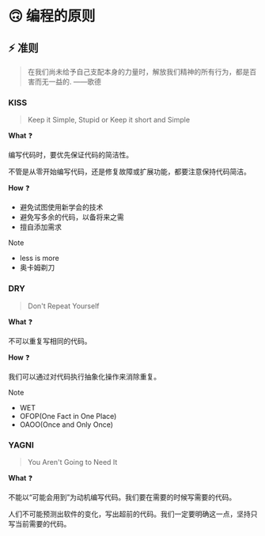 # :upside_down_face: 编程的原则

## :zap: 准则

> 在我们尚未给予自己支配本身的力量时，解放我们精神的所有行为，都是百害而无一益的. ——歌德

### KISS

> Keep it  Simple, Stupid or Keep it short and Simple

**What** :question:

编写代码时，要优先保证代码的简洁性。

不管是从零开始编写代码，还是修复故障或扩展功能，都要注意保持代码简洁。

**How** :question:

- 避免试图使用新学会的技术
- 避免写多余的代码，以备将来之需
- 擅自添加需求

> [!note]
>
> - less is more
> - 奥卡姆剃刀

### DRY

> Don't Repeat Yourself

**What** :question:

不可以重复写相同的代码。

**How** :question:

我们可以通过对代码执行抽象化操作来消除重复。

> [!note]
>
> - WET
> - OFOP(One Fact in One Place)
> - OAOO(Once and Only Once)

### YAGNI

> You Aren't Going to Need It

**What** :question:

不能以“可能会用到”为动机编写代码。我们要在需要的时候写需要的代码。

人们不可能预测出软件的变化，写出超前的代码。我们一定要明确这一点，坚持只写当前需要的代码。

